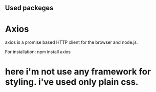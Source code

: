 ## Used packeges

# Axios

axios is a promise based HTTP client for the browser and node.js.

For installation:
npm install axios

# here i'm not use any framework for styling. i've used only plain css.
